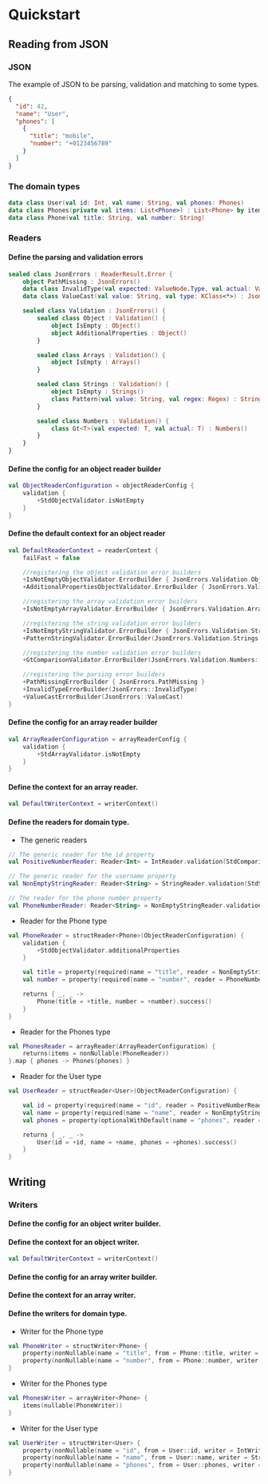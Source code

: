 # Quickstart

## Reading from JSON

### JSON

The example of JSON to be parsing, validation and matching to some types.

```json
{
  "id": 42,
  "name": "User",
  "phones": [
    {
      "title": "mobile",
      "number": "+0123456789"
    }
  ]
}
```

### The domain types

```kotlin
data class User(val id: Int, val name: String, val phones: Phones)
data class Phones(private val items: List<Phone>) : List<Phone> by items
data class Phone(val title: String, val number: String)
```

### Readers

#### Define the parsing and validation errors

```kotlin
sealed class JsonErrors : ReaderResult.Error {
    object PathMissing : JsonErrors()
    data class InvalidType(val expected: ValueNode.Type, val actual: ValueNode.Type) : JsonErrors()
    data class ValueCast(val value: String, val type: KClass<*>) : JsonErrors()

    sealed class Validation : JsonErrors() {
        sealed class Object : Validation() {
            object IsEmpty : Object()
            object AdditionalProperties : Object()
        }

        sealed class Arrays : Validation() {
            object IsEmpty : Arrays()
        }

        sealed class Strings : Validation() {
            object IsEmpty : Strings()
            class Pattern(val value: String, val regex: Regex) : Strings()
        }

        sealed class Numbers : Validation() {
            class Gt<T>(val expected: T, val actual: T) : Numbers()
        }
    }
}
```

#### Define the config for an object reader builder

```kotlin
val ObjectReaderConfiguration = objectReaderConfig {
    validation {
        +StdObjectValidator.isNotEmpty
    }
}
```

#### Define the default context for an object reader

```kotlin
val DefaultReaderContext = readerContext {
    failFast = false

    //registering the object validation error builders
    +IsNotEmptyObjectValidator.ErrorBuilder { JsonErrors.Validation.Object.IsEmpty }
    +AdditionalPropertiesObjectValidator.ErrorBuilder { JsonErrors.Validation.Object.AdditionalProperties }

    //registering the array validation error builders
    +IsNotEmptyArrayValidator.ErrorBuilder { JsonErrors.Validation.Arrays.IsEmpty }

    //registering the string validation error builders
    +IsNotEmptyStringValidator.ErrorBuilder { JsonErrors.Validation.Strings.IsEmpty }
    +PatternStringValidator.ErrorBuilder(JsonErrors.Validation.Strings::Pattern)

    //registering the number validation error builders
    +GtComparisonValidator.ErrorBuilder(JsonErrors.Validation.Numbers::Gt)

    //registering the parsing error builders
    +PathMissingErrorBuilder { JsonErrors.PathMissing }
    +InvalidTypeErrorBuilder(JsonErrors::InvalidType)
    +ValueCastErrorBuilder(JsonErrors::ValueCast)
}
```

#### Define the config for an array reader builder

```kotlin
val ArrayReaderConfiguration = arrayReaderConfig {
    validation {
        +StdArrayValidator.isNotEmpty
    }
}
```

#### Define the context for an array reader.

```kotlin
val DefaultWriterContext = writerContext()
```

#### Define the readers for domain type.

- The generic readers

```kotlin
// The generic reader for the id property
val PositiveNumberReader: Reader<Int> = IntReader.validation(StdComparisonValidator.gt(0))

// The generic reader for the username property
val NonEmptyStringReader: Reader<String> = StringReader.validation(StdStringValidator.isNotBlank)

// The reader for the phone number property
val PhoneNumberReader: Reader<String> = NonEmptyStringReader.validation(StdStringValidator.pattern("\\d*".toRegex()))
```

- Reader for the Phone type

```kotlin
val PhoneReader = structReader<Phone>(ObjectReaderConfiguration) {
    validation {
        +StdObjectValidator.additionalProperties
    }

    val title = property(required(name = "title", reader = NonEmptyStringReader))
    val number = property(required(name = "number", reader = PhoneNumberReader))

    returns { _, _ ->
        Phone(title = +title, number = +number).success()
    }
}
```

- Reader for the Phones type

```kotlin
val PhonesReader = arrayReader(ArrayReaderConfiguration) {
    returns(items = nonNullable(PhoneReader))
}.map { phones -> Phones(phones) }
```

- Reader for the User type

```kotlin
val UserReader = structReader<User>(ObjectReaderConfiguration) {

    val id = property(required(name = "id", reader = PositiveNumberReader))
    val name = property(required(name = "name", reader = NonEmptyStringReader))
    val phones = property(optionalWithDefault(name = "phones", reader = PhonesReader, default = { _, _ -> Phones() }))

    returns { _, _ ->
        User(id = +id, name = +name, phones = +phones).success()
    }
}
```

## Writing

### Writers

#### Define the config for an object writer builder.

#### Define the context for an object writer.

```kotlin
val DefaultWriterContext = writerContext()
```

#### Define the config for an array writer builder.

#### Define the context for an array writer.

#### Define the writers for domain type.

- Writer for the Phone type

```kotlin
val PhoneWriter = structWriter<Phone> {
    property(nonNullable(name = "title", from = Phone::title, writer = StringWriter))
    property(nonNullable(name = "number", from = Phone::number, writer = StringWriter))
}
```

- Writer for the Phones type

```kotlin
val PhonesWriter = arrayWriter<Phone> {
    items(nullable(PhoneWriter))
}
```

- Writer for the User type

```kotlin
val UserWriter = structWriter<User> {
    property(nonNullable(name = "id", from = User::id, writer = IntWriter))
    property(nonNullable(name = "name", from = User::name, writer = StringWriter))
    property(nonNullable(name = "phones", from = User::phones, writer = PhonesWriter))
}
```